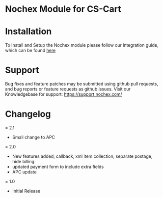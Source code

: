 Nochex Module for CS-Cart
============

Installation
============
To Install and Setup the Nochex module please follow our integration guide, which can be found <a href="https://support.nochex.com/kb/faq.php?id=130">here</a>

Support
=====================
Bug fixes and feature patches may be submitted using github pull requests, and bug reports or feature requests as github issues.
Visit our Knowledgebase for support: https://support.nochex.com/ 

Changelog
====

= 2.1

 - Small change to APC

= 2.0

 - New features added; callback, xml item collection, separate postage, hide billing
 - updated payment form to include extra fields
 - APC update

= 1.0

- Initial Release
